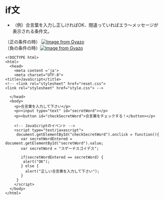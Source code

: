 # if文  
* （例）合言葉を入力し正しければOK、間違っていればエラ〜メッセージが表示される条件文。  

（正の条件の時） [![Image from Gyazo](https://gyazo.com/f40548990b96f8b230e9c271b17f8158.gif)](https://gyazo.com/f40548990b96f8b230e9c271b17f8158)  
（負の条件の時）[![Image from Gyazo](https://gyazo.com/10e4558b41dca27c73aa334fd08c2198.gif)](https://gyazo.com/10e4558b41dca27c73aa334fd08c2198)  


```
<!DOCTYPE html>
<html>
  <head>
    <meta content ='ja'>
    <meta charset="UTF-8">
<title>JavaScript</title>
<!-- <link rel="stylesheet" href="reset.css">
<link rel="stylesheet" href="style.css"> -->

  </head>
  <body>
    <p>合言葉を入力して下さい</p>
    <p><input type="text" id="secretWord"></p>
    <p><button id="checkSecretWord">合言葉をチェックする！</button></p>

    <!-- JavaScriptのイベント -->
    <script type="text/javascript">
     document.getElementById("checkSecretWord").onclick = function(){
       var secretWordEntered = document.getElementById("secretWord").value;
       var secretWord = "スゲーナスゴイデス";
       
       if(secretWordEntered == secretWord) {
        alert("OK");
       } else {
         alert("正しい合言葉を入力して下さい");
       }
     }
    </script>
  </body>
</html>
```
